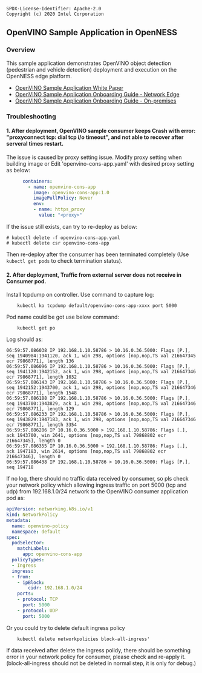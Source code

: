 ```text
SPDX-License-Identifier: Apache-2.0
Copyright (c) 2020 Intel Corporation
```

## OpenVINO Sample Application in OpenNESS

### Overview
This sample application demonstrates OpenVINO object detection (pedestrian and vehicle detection) deployment and execution on the OpenNESS edge platform.

- [OpenVINO Sample Application White Paper](https://github.com/otcshare/specs/blob/master/doc/applications/openness_openvino.md)
- [OpenVINO Sample Application Onboarding Guide - Network Edge](https://github.com/otcshare/specs/blob/master/doc/applications-onboard/network-edge-applications-onboarding.md#onboarding-openvino-application)
- [OpenVINO Sample Application Onboarding Guide - On-premises](https://github.com/otcshare/specs/blob/master/doc/applications-onboard/on-premises-applications-onboarding.md#onboarding-openvino-applications)


### Troubleshooting

#### 1. After deployment, OpenVINO sample consumer keeps Crash with error: "proxyconnect tcp: dial tcp i/o timeout", and not able to recover after serveral times restart.

The issue is caused by proxy setting issue. Modify proxy setting when building image or Edit 'openvino-cons-app.yaml' with desired proxy setting as below:
```yaml
      containers:
        - name: openvino-cons-app
          image: openvino-cons-app:1.0
          imagePullPolicy: Never
          env:
          - name: https_proxy
            value: "<proxy>"

```

If the issue still exists, can try to re-deploy as below:
```shell
# kubectl delete -f openvino-cons-app.yaml
# kubectl delete csr openvino-cons-app 

```

Then re-deploy after the consumer has been terminated completely (Use `kubectl get pods` to check termination status).  
#### 2. After deployment, Traffic from external server does not receive in Consumer pod.
Install tcpdump on controller.
Use command to capture log:
```shell
    kubectl ko tcpdump default/openvino-cons-app-xxxx port 5000
```
Pod name could be got use below command:
```shell
    kubectl get po 
```    
Log should as:
```log
06:59:57.086038 IP 192.168.1.10.58786 > 10.16.0.36.5000: Flags [P.], seq 1940984:1941120, ack 1, win 298, options [nop,nop,TS val 216647345 ecr 79868771], length 136
06:59:57.086096 IP 192.168.1.10.58786 > 10.16.0.36.5000: Flags [P.], seq 1941120:1942152, ack 1, win 298, options [nop,nop,TS val 216647346 ecr 79868771], length 1032
06:59:57.086143 IP 192.168.1.10.58786 > 10.16.0.36.5000: Flags [P.], seq 1942152:1943700, ack 1, win 298, options [nop,nop,TS val 216647346 ecr 79868771], length 1548
06:59:57.086188 IP 192.168.1.10.58786 > 10.16.0.36.5000: Flags [P.], seq 1943700:1943829, ack 1, win 298, options [nop,nop,TS val 216647346 ecr 79868771], length 129
06:59:57.086233 IP 192.168.1.10.58786 > 10.16.0.36.5000: Flags [P.], seq 1943829:1947183, ack 1, win 298, options [nop,nop,TS val 216647346 ecr 79868771], length 3354
06:59:57.086286 IP 10.16.0.36.5000 > 192.168.1.10.58786: Flags [.], ack 1943700, win 2641, options [nop,nop,TS val 79868802 ecr 216647345], length 0
06:59:57.086355 IP 10.16.0.36.5000 > 192.168.1.10.58786: Flags [.], ack 1947183, win 2614, options [nop,nop,TS val 79868802 ecr 216647346], length 0
06:59:57.086438 IP 192.168.1.10.58786 > 10.16.0.36.5000: Flags [P.], seq 194718
```
If no log, there should no traffic data received by consumer, so pls check your network policy which allowing ingress traffic on port 5000 (tcp and udp) from 192.168.1.0/24 network to the OpenVINO consumer application pod as:
```yaml
apiVersion: networking.k8s.io/v1
kind: NetworkPolicy
metadata:
  name: openvino-policy
  namespace: default
spec:
  podSelector:
    matchLabels:
      app: openvino-cons-app
  policyTypes:
  - Ingress
  ingress:
  - from:
    - ipBlock:
        cidr: 192.168.1.0/24
    ports:
    - protocol: TCP
      port: 5000
    - protocol: UDP
      port: 5000
```
Or you could try to delete default ingress policy
```shell
    kubectl delete networkpolicies block-all-ingress'
```
If data received after delete the ingress polidy, there should be something error in your network policy for consumer, please check and re-apply it. (block-all-ingress should not be deleted in normal step, it is only for debug.)
